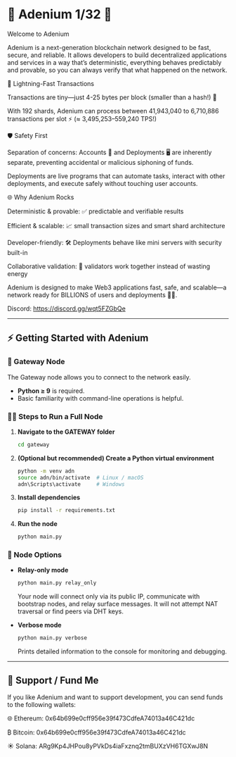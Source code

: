 # 🌸 Adenium 1/32 🌸
Welcome to Adenium

Adenium is a next-generation blockchain network designed to be fast, secure, and reliable. It allows developers to build decentralized applications and services in a way that’s deterministic, everything behaves predictably and provable, so you can always verify that what happened on the network.

🚀 Lightning-Fast Transactions

Transactions are tiny—just 4-25 bytes per block (smaller than a hash!) 📝

With 192 shards, Adenium can process between 41,943,040 to 6,710,886 transactions per slot ⚡ (≈ 3,495,253–559,240 TPS!)

🛡️ Safety First

Separation of concerns: Accounts 👤 and Deployments 🖥️ are inherently separate, preventing accidental or malicious siphoning of funds.

Deployments are live programs that can automate tasks, interact with other deployments, and execute safely without touching user accounts.

🌐 Why Adenium Rocks

Deterministic & provable: ✅ predictable and verifiable results

Efficient & scalable: 📈 small transaction sizes and smart shard architecture

Developer-friendly: 🛠️ Deployments behave like mini servers with security built-in

Collaborative validation: 🤝 validators work together instead of wasting energy

Adenium is designed to make Web3 applications fast, safe, and scalable—a network ready for BILLIONS of users and deployments 🚀💎.

Discord: https://discord.gg/wqt5FZGbQe

---

## ⚡ Getting Started with Adenium

### 🐍 Gateway Node

The Gateway node allows you to connect to the network easily.

* **Python ≥ 9** is required.
* Basic familiarity with command-line operations is helpful.

### 🏃‍♂️ Steps to Run a Full Node

1. **Navigate to the GATEWAY folder**

   ```bash
   cd gateway
   ```

2. **(Optional but recommended) Create a Python virtual environment**

   ```bash
   python -m venv adn
   source adn/bin/activate  # Linux / macOS
   adn\Scripts\activate     # Windows
   ```

3. **Install dependencies**

   ```bash
   pip install -r requirements.txt
   ```

4. **Run the node**

   ```bash
   python main.py
   ```

### 🔧 Node Options

* **Relay-only mode**

  ```bash
  python main.py relay_only
  ```

  Your node will connect only via its public IP, communicate with bootstrap nodes, and relay surface messages. It will not attempt NAT traversal or find peers via DHT keys.

* **Verbose mode**

  ```bash
  python main.py verbose
  ```

  Prints detailed information to the console for monitoring and debugging.

---


## 💖 Support / Fund Me

If you like Adenium and want to support development, you can send funds to the following wallets:

🌐 Ethereum: 0x64b699e0cff956e39f473CdfeA74013a46C421dc

₿ Bitcoin: 0x64b699e0cff956e39f473CdfeA74013a46C421dc

☀️ Solana: ARg9Kp4JHPou8yPVkDs4iaFxznq2tmBUXzVH6TGXwJ8N